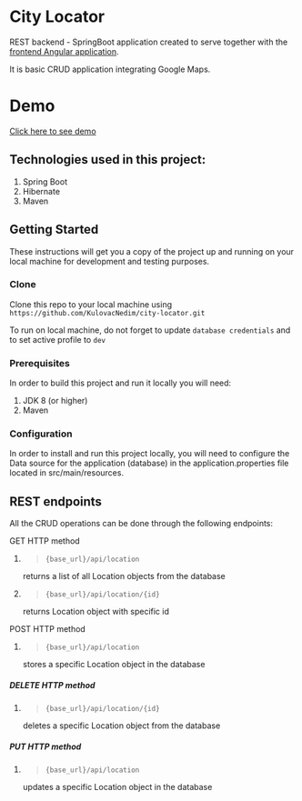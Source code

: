 # City Locator

REST backend - SpringBoot application created to serve together with the [frontend Angular application](https://github.com/KulovacNedim/city-locator-ui).
                             
It is basic CRUD application integrating Google Maps.

# Demo
[Click here to see demo](https://city-locator-ui.herokuapp.com/)

## Technologies used in this project: 

1. Spring Boot
2. Hibernate
3. Maven

## Getting Started

These instructions will get you a copy of the project up and running on your local machine for development and testing purposes. 

### Clone

Clone this repo to your local machine using `https://github.com/KulovacNedim/city-locator.git`

To run on local machine, do not forget to update ``database credentials`` and to set active profile to ``dev``

### Prerequisites

In order to build this project and run it locally you will need: 

1. JDK 8 (or higher)
2. Maven 

### Configuration

In order to install and run this project locally, you will need to configure the Data source for the application (database) in the application.properties file located in src/main/resources.

## REST endpoints

All the CRUD operations can be done through the following endpoints:

 GET HTTP method

1. >`{base_url}/api/location`

   returns a list of all Location objects from the database
   
2. >`{base_url}/api/location/{id}`

   returns Location object with specific id

POST HTTP method

1. >`{base_url}/api/location`

    stores a specific Location object in the database

##### DELETE HTTP method

1. >`{base_url}/api/location/{id}`

    deletes a specific Location object from the database

##### PUT HTTP method

1. >`{base_url}/api/location`

   updates a specific Location object in the database
